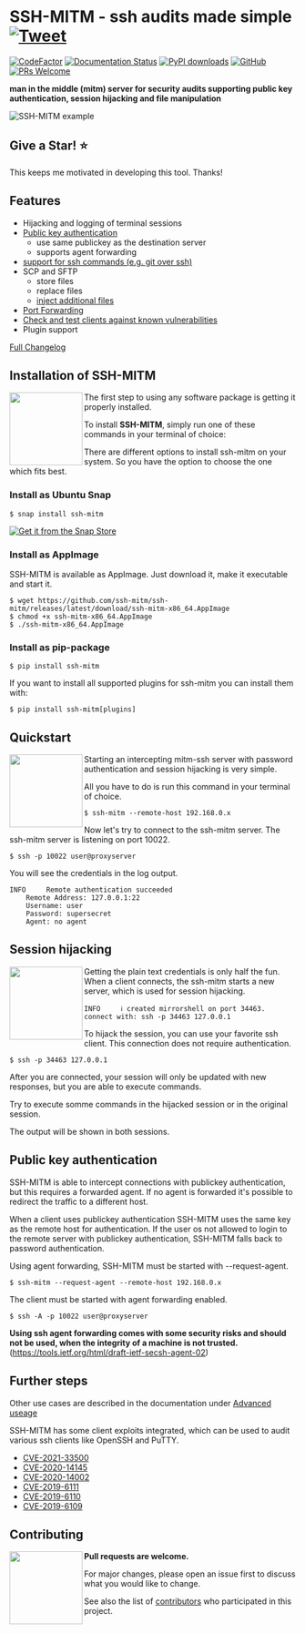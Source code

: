 # SSH-MITM - ssh audits made simple [![Tweet](https://img.shields.io/twitter/url/http/shields.io.svg?style=social)](https://twitter.com/intent/tweet?text=ssh%20mitm%20server%20for%20security%20audits%20supporting%20public%20key%20authentication%2C%20session%20hijacking%20and%20file%20manipulation%20&url=https://github.com/ssh-mitm/ssh-mitms&via=SshMitm&hashtags=ssh,mitm,security,audit)

[![CodeFactor](https://www.codefactor.io/repository/github/ssh-mitm/ssh-mitm/badge)](https://www.codefactor.io/repository/github/ssh-mitm/ssh-mitm)
[![Documentation Status](https://readthedocs.org/projects/ssh-mitm/badge/?version=latest)](https://docs.ssh-mitm.at/?badge=latest)
[![PyPI downloads](https://pepy.tech/badge/ssh-mitm/month)](https://pepy.tech/project/ssh-mitm)
[![GitHub](https://img.shields.io/github/license/ssh-mitm/ssh-mitm?color=%23434ee6)](https://github.com/ssh-mitm/ssh-mitm/blob/master/LICENSE)
[![PRs Welcome](https://img.shields.io/badge/PRs-welcome-brightgreen.svg?style=flat-square)](http://makeapullrequest.com)


**man in the middle (mitm) server for security audits supporting public key authentication, session hijacking and file manipulation**

![SSH-MITM example](https://www.ssh-mitm.at/img/mitm-example.png)


## Give a Star! :star:
This keeps me motivated in developing this tool. Thanks!

## Features

* Hijacking and logging of terminal sessions
* [Public key authentication](https://docs.ssh-mitm.at/advanced-usage.html#public-key-authentication)
    * use same publickey as the destination server
    * supports agent forwarding
* [support for ssh commands (e.g. git over ssh)](https://docs.ssh-mitm.at/advanced-usage.html#debug-git-and-rsync)
* SCP and SFTP
    * store files
    * replace files
    * [inject additional files](https://docs.ssh-mitm.at/CVE-2019-6110.html)
* [Port Forwarding](https://docs.ssh-mitm.at/portforwarding.html)
* [Check and test clients against known vulnerabilities](https://docs.ssh-mitm.at/ssh_vulnerabilities.html)
* Plugin support

[Full Changelog](https://github.com/ssh-mitm/ssh-mitm/blob/master/CHANGELOG.md)

## Installation of SSH-MITM

<img src="https://www.ssh-mitm.at/assets/images/streamline-free/monitor-loading-progress.svg" align="left" width="128">

The first step to using any software package is getting it properly installed.

To install **SSH-MITM**, simply run one of these commands in your terminal of choice:

There are different options to install ssh-mitm on your system. So you have the option to choose the one which fits best.

### Install as Ubuntu Snap

    $ snap install ssh-mitm

<a href="https://snapcraft.io/ssh-mitm">
  <img alt="Get it from the Snap Store" src="https://snapcraft.io/static/images/badges/en/snap-store-black.svg" />
</a>

### Install as AppImage

SSH-MITM is available as AppImage. Just download it, make it executable and start it.

    $ wget https://github.com/ssh-mitm/ssh-mitm/releases/latest/download/ssh-mitm-x86_64.AppImage
    $ chmod +x ssh-mitm-x86_64.AppImage
    $ ./ssh-mitm-x86_64.AppImage


### Install as pip-package

    $ pip install ssh-mitm

If you want to install all supported plugins for ssh-mitm you can install them with:

    $ pip install ssh-mitm[plugins]

## Quickstart

<img src="https://www.ssh-mitm.at/assets/images/streamline-free/programmer-male.svg" align="left" width="128">

Starting an intercepting mitm-ssh server with password authentication and session hijacking is very simple.

All you have to do is run this command in your terminal of choice.

    $ ssh-mitm --remote-host 192.168.0.x

Now let's try to connect to the ssh-mitm server.
The ssh-mitm server is listening on port 10022.

    $ ssh -p 10022 user@proxyserver

You will see the credentials in the log output.

    INFO     Remote authentication succeeded
        Remote Address: 127.0.0.1:22
        Username: user
        Password: supersecret
        Agent: no agent


## Session hijacking

<img src="https://www.ssh-mitm.at/assets/images/streamline-free/customer-service-woman.svg" align="left" width="128">

Getting the plain text credentials is only half the fun.
When a client connects, the ssh-mitm starts a new server, which is used for session hijacking.

    INFO     ℹ created mirrorshell on port 34463. connect with: ssh -p 34463 127.0.0.1

To hijack the session, you can use your favorite ssh client. This connection does not require authentication.

    $ ssh -p 34463 127.0.0.1

After you are connected, your session will only be updated with new responses, but you are able to execute commands.

Try to execute somme commands in the hijacked session or in the original session.

The output will be shown in both sessions.

## Public key authentication

SSH-MITM is able to intercept connections with publickey authentication, but this requires a forwarded agent. If no agent is forwarded it's possible to redirect the traffic to a different host.

When a client uses publickey authentication SSH-MITM uses the same key as the remote host for authentication. If the user os not allowed to login to the remote server with publickey authentication, SSH-MITM falls back to password authentication.

Using agent forwarding, SSH-MITM must be started with --request-agent.

    $ ssh-mitm --request-agent --remote-host 192.168.0.x

The client must be started with agent forwarding enabled.

    $ ssh -A -p 10022 user@proxyserver

**Using ssh agent forwarding comes with some security risks and should not be used, when the integrity of a machine is not trusted.** (https://tools.ietf.org/html/draft-ietf-secsh-agent-02)


## Further steps

Other use cases are described in the documentation under [Advanced useage](https://docs.ssh-mitm.at/advanced-usage.html)

SSH-MITM has some client exploits integrated, which can be used to audit various ssh clients like OpenSSH and PuTTY.

* [CVE-2021-33500](https://docs.ssh-mitm.at/CVE-2021-33500.html)
* [CVE-2020-14145](https://docs.ssh-mitm.at/CVE-2020-14145.html)
* [CVE-2020-14002](https://docs.ssh-mitm.at/CVE-2020-14002.html)
* [CVE-2019-6111](https://docs.ssh-mitm.at/CVE-2019-6111.html)
* [CVE-2019-6110](https://docs.ssh-mitm.at/CVE-2019-6110.html)
* [CVE-2019-6109](https://docs.ssh-mitm.at/CVE-2019-6109.html)



## Contributing

<img src="https://www.ssh-mitm.at/assets/images/streamline-free/write-paper-ink.svg" align="left" width="128">

**Pull requests are welcome.**

For major changes, please open an issue first to discuss what you would like to change.

See also the list of [contributors](https://github.com/ssh-mitm/ssh-mitm/graphs/contributors) who participated in this project.
